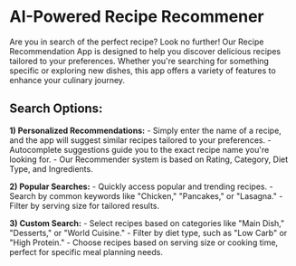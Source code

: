 # AI-Powered Recipe Recommener
    
Are you in search of the perfect recipe? Look no further! Our Recipe Recommendation App is designed to help you discover delicious recipes tailored to your preferences. Whether you're searching for something specific or exploring new dishes, this app offers a variety of features to enhance your culinary journey.
    
## Search Options:
    
**1) Personalized Recommendations:**
    - Simply enter the name of a recipe, and the app will suggest similar recipes tailored to your preferences.
    - Autocomplete suggestions guide you to the exact recipe name you're looking for.
    - Our Recommender system is based on Rating, Category, Diet Type, and Ingredients.
    
**2) Popular Searches:**
    - Quickly access popular and trending recipes.
    - Search by common keywords like "Chicken," "Pancakes," or "Lasagna."
    - Filter by serving size for tailored results.
    
**3) Custom Search:**
    - Select recipes based on categories like "Main Dish," "Desserts," or "World Cuisine."
    - Filter by diet type, such as "Low Carb" or "High Protein."
    - Choose recipes based on serving size or cooking time, perfect for specific meal planning needs.

